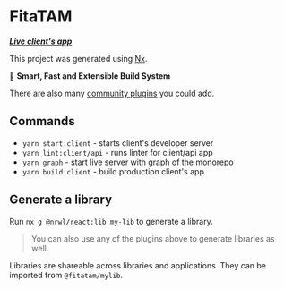 # FitaTAM

[***Live client's app***](https://626ee42c07bb4f1347064d03--stellar-platypus-904acb.netlify.app/)

This project was generated using [Nx](https://nx.dev).

🔎 **Smart, Fast and Extensible Build System**

There are also many [community plugins](https://nx.dev/community) you could add.

## Commands

-   `yarn start:client` - starts client's developer server
-   `yarn lint:client/api` - runs linter for client/api app
-   `yarn graph` - start live server with graph of the monorepo
-   `yarn build:client` - build production client's app

## Generate a library

Run `nx g @nrwl/react:lib my-lib` to generate a library.

> You can also use any of the plugins above to generate libraries as well.

Libraries are shareable across libraries and applications. They can be imported from `@fitatam/mylib`.
